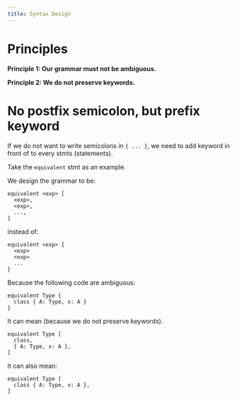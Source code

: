 ```yaml
---
title: Syntax Design
---
```


# Principles

**Principle 1: Our grammar must not be ambiguous.**

**Principle 2: We do not preserve keywords.**

# No postfix semicolon, but prefix keyword

If we do not want to write semicolons in `{ ... }`,
we need to add keyword in front of to every stmts (statements).

Take the `equivalent` stmt as an example.

We design the grammar to be:

```
equivalent <exp> [
  <exp>,
  <exp>,
  ...,
]
```

instead of:

```
equivalent <exp> {
  <exp>
  <exp>
  ...
}
```

Because the following code are ambiguous:

```
equivalent Type {
  class { A: Type, x: A }
}
```

It can mean (because we do not preserve keywords).

```
equivalent Type [
  class,
  { A: Type, x: A },
]
```

It can also mean:

```
equivalent Type [
  class { A: Type, x: A },
]
```
